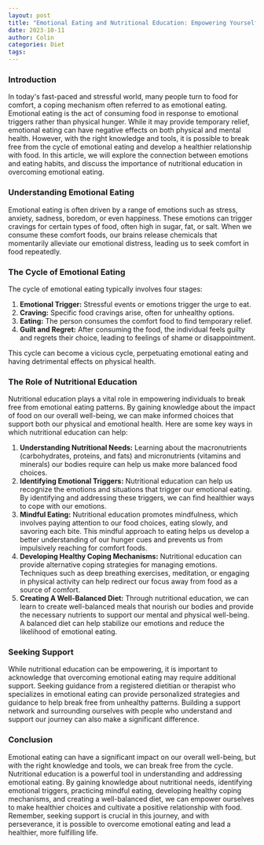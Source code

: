 ```yaml
---
layout: post
title: "Emotional Eating and Nutritional Education: Empowering Yourself with Knowledge"
date: 2023-10-11
author: Colin
categories: Diet
tags: 
---
```


### Introduction

In today's fast-paced and stressful world, many people turn to food for comfort, a coping mechanism often referred to as emotional eating. Emotional eating is the act of consuming food in response to emotional triggers rather than physical hunger. While it may provide temporary relief, emotional eating can have negative effects on both physical and mental health. However, with the right knowledge and tools, it is possible to break free from the cycle of emotional eating and develop a healthier relationship with food. In this article, we will explore the connection between emotions and eating habits, and discuss the importance of nutritional education in overcoming emotional eating.

### Understanding Emotional Eating

Emotional eating is often driven by a range of emotions such as stress, anxiety, sadness, boredom, or even happiness. These emotions can trigger cravings for certain types of food, often high in sugar, fat, or salt. When we consume these comfort foods, our brains release chemicals that momentarily alleviate our emotional distress, leading us to seek comfort in food repeatedly.

### The Cycle of Emotional Eating

The cycle of emotional eating typically involves four stages:

1. **Emotional Trigger:** Stressful events or emotions trigger the urge to eat.
2. **Craving:** Specific food cravings arise, often for unhealthy options.
3. **Eating:** The person consumes the comfort food to find temporary relief.
4. **Guilt and Regret:** After consuming the food, the individual feels guilty and regrets their choice, leading to feelings of shame or disappointment.

This cycle can become a vicious cycle, perpetuating emotional eating and having detrimental effects on physical health.

### The Role of Nutritional Education

Nutritional education plays a vital role in empowering individuals to break free from emotional eating patterns. By gaining knowledge about the impact of food on our overall well-being, we can make informed choices that support both our physical and emotional health. Here are some key ways in which nutritional education can help:

1. **Understanding Nutritional Needs:** Learning about the macronutrients (carbohydrates, proteins, and fats) and micronutrients (vitamins and minerals) our bodies require can help us make more balanced food choices.
2. **Identifying Emotional Triggers:** Nutritional education can help us recognize the emotions and situations that trigger our emotional eating. By identifying and addressing these triggers, we can find healthier ways to cope with our emotions.
3. **Mindful Eating:** Nutritional education promotes mindfulness, which involves paying attention to our food choices, eating slowly, and savoring each bite. This mindful approach to eating helps us develop a better understanding of our hunger cues and prevents us from impulsively reaching for comfort foods.
4. **Developing Healthy Coping Mechanisms:** Nutritional education can provide alternative coping strategies for managing emotions. Techniques such as deep breathing exercises, meditation, or engaging in physical activity can help redirect our focus away from food as a source of comfort.
5. **Creating A Well-Balanced Diet:** Through nutritional education, we can learn to create well-balanced meals that nourish our bodies and provide the necessary nutrients to support our mental and physical well-being. A balanced diet can help stabilize our emotions and reduce the likelihood of emotional eating.

### Seeking Support

While nutritional education can be empowering, it is important to acknowledge that overcoming emotional eating may require additional support. Seeking guidance from a registered dietitian or therapist who specializes in emotional eating can provide personalized strategies and guidance to help break free from unhealthy patterns. Building a support network and surrounding ourselves with people who understand and support our journey can also make a significant difference.

### Conclusion

Emotional eating can have a significant impact on our overall well-being, but with the right knowledge and tools, we can break free from the cycle. Nutritional education is a powerful tool in understanding and addressing emotional eating. By gaining knowledge about nutritional needs, identifying emotional triggers, practicing mindful eating, developing healthy coping mechanisms, and creating a well-balanced diet, we can empower ourselves to make healthier choices and cultivate a positive relationship with food. Remember, seeking support is crucial in this journey, and with perseverance, it is possible to overcome emotional eating and lead a healthier, more fulfilling life.
